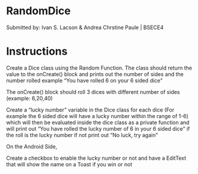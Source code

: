 # RandomDice
Submitted by: Ivan S. Lacson & Andrea Chrstine Paule | BSECE4

# Instructions
Create a Dice class using the Random Function. The class should return the value to the onCreate() block and prints out the number of sides and the number rolled example “You have rolled 6 on your 6 sided dice”

The onCreate() block should roll 3 dices with different number of sides (example: 6,20,40)

Create a “lucky number” variable in the Dice class for each dice (For example the 6 sided dice will have a lucky number within the range of 1-6) which will then be evaluated inside the dice class as a private function and will print out “You have rolled the lucky number of 6 in your 6 sided dice” if the roll is the lucky number if not print out “No luck, try again”

On the Android Side,

Create a checkbox to enable the lucky number or not and have a EditText that will show the name on a Toast if you win or not
